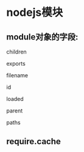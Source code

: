 # nodejs模块

## module对象的字段:

children

exports

filename

id

loaded

parent

paths

## require.cache